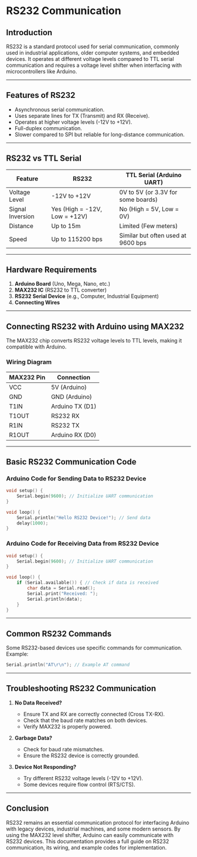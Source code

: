 # RS232 Communication

## Introduction
RS232 is a standard protocol used for serial communication, commonly used in industrial applications, older computer systems, and embedded devices. It operates at different voltage levels compared to TTL serial communication and requires a voltage level shifter when interfacing with microcontrollers like Arduino.

---

## Features of RS232
- Asynchronous serial communication.
- Uses separate lines for TX (Transmit) and RX (Receive).
- Operates at higher voltage levels (-12V to +12V).
- Full-duplex communication.
- Slower compared to SPI but reliable for long-distance communication.

---

## RS232 vs TTL Serial
| Feature         | RS232           | TTL Serial (Arduino UART) |
|---------------|----------------|---------------------------|
| Voltage Level | -12V to +12V    | 0V to 5V (or 3.3V for some boards) |
| Signal Inversion | Yes (High = -12V, Low = +12V) | No (High = 5V, Low = 0V) |
| Distance       | Up to 15m       | Limited (Few meters) |
| Speed         | Up to 115200 bps | Similar but often used at 9600 bps |

---

## Hardware Requirements
1. **Arduino Board** (Uno, Mega, Nano, etc.)
2. **MAX232 IC** (RS232 to TTL converter)
3. **RS232 Serial Device** (e.g., Computer, Industrial Equipment)
4. **Connecting Wires**

---

## Connecting RS232 with Arduino using MAX232
The MAX232 chip converts RS232 voltage levels to TTL levels, making it compatible with Arduino.

### **Wiring Diagram**
| MAX232 Pin | Connection |
|------------|-----------|
| VCC        | 5V (Arduino) |
| GND        | GND (Arduino) |
| T1IN       | Arduino TX (D1) |
| T1OUT      | RS232 RX |
| R1IN       | RS232 TX |
| R1OUT      | Arduino RX (D0) |

---

## Basic RS232 Communication Code

### **Arduino Code for Sending Data to RS232 Device**
```cpp
void setup() {
    Serial.begin(9600); // Initialize UART communication
}

void loop() {
    Serial.println("Hello RS232 Device!"); // Send data
    delay(1000);
}
```

### **Arduino Code for Receiving Data from RS232 Device**
```cpp
void setup() {
    Serial.begin(9600); // Initialize UART communication
}

void loop() {
    if (Serial.available()) { // Check if data is received
        char data = Serial.read();
        Serial.print("Received: ");
        Serial.println(data);
    }
}
```

---

## Common RS232 Commands
Some RS232-based devices use specific commands for communication. Example:
```cpp
Serial.println("AT\r\n"); // Example AT command
```

---

## Troubleshooting RS232 Communication
1. **No Data Received?**
   - Ensure TX and RX are correctly connected (Cross TX-RX).
   - Check that the baud rate matches on both devices.
   - Verify MAX232 is properly powered.

2. **Garbage Data?**
   - Check for baud rate mismatches.
   - Ensure the RS232 device is correctly grounded.

3. **Device Not Responding?**
   - Try different RS232 voltage levels (-12V to +12V).
   - Some devices require flow control (RTS/CTS).

---

## Conclusion
RS232 remains an essential communication protocol for interfacing Arduino with legacy devices, industrial machines, and some modern sensors. By using the MAX232 level shifter, Arduino can easily communicate with RS232 devices. This documentation provides a full guide on RS232 communication, its wiring, and example codes for implementation. 


